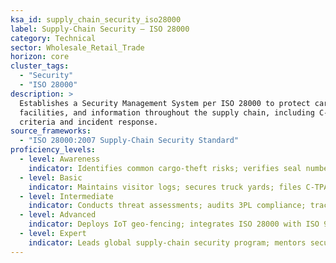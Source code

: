 ```yaml
---
ksa_id: supply_chain_security_iso28000
label: Supply-Chain Security – ISO 28000
category: Technical
sector: Wholesale_Retail_Trade
horizon: core
cluster_tags:
  - "Security"
  - "ISO 28000"
description: >
  Establishes a Security Management System per ISO 28000 to protect cargo,
  facilities, and information throughout the supply chain, including C-TPAT
  criteria and incident response.
source_frameworks:
  - "ISO 28000:2007 Supply-Chain Security Standard"
proficiency_levels:
  - level: Awareness
    indicator: Identifies common cargo-theft risks; verifies seal numbers.
  - level: Basic
    indicator: Maintains visitor logs; secures truck yards; files C-TPAT reports.
  - level: Intermediate
    indicator: Conducts threat assessments; audits 3PL compliance; tracks incident KPIs.
  - level: Advanced
    indicator: Deploys IoT geo-fencing; integrates ISO 28000 with ISO 9001 and 14001; tests contingency plans.
  - level: Expert
    indicator: Leads global supply-chain security program; mentors security managers; passes ISO 28000 certification audit.
---
```

